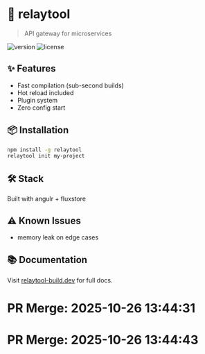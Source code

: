 # 🚀 relaytool

> API gateway for microservices

![version](https://img.shields.io/badge/version-0.2.1-blue)
![license](https://img.shields.io/badge/license-MIT-green)

## ✨ Features

- Fast compilation (sub-second builds)
- Hot reload included
- Plugin system
- Zero config start

## 📦 Installation

```bash
npm install -g relaytool
relaytool init my-project
```

## 🛠️ Stack

Built with angulr + fluxstore

## ⚠️ Known Issues

- memory leak on edge cases

## 📚 Documentation
Visit [relaytool-build.dev](https://relaytool-build.dev) for full docs.

# PR Merge: 2025-10-26 13:44:31

# PR Merge: 2025-10-26 13:44:43
